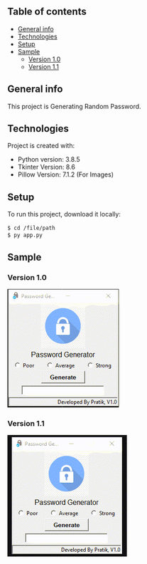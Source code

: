 ## Table of contents
* [General info](#general-info)
* [Technologies](#technologies)
* [Setup](#setup)
* [Sample](#sample)
	- [Version 1.0](#version-10)
	- [Version 1.1](#verion-11)

## General info
This project is Generating Random Password.
	
## Technologies
Project is created with:
* Python version: 3.8.5
* Tkinter Version: 8.6
* Pillow Version: 7.1.2 (For Images)
	
## Setup
To run this project, download it locally:

```
$ cd /file/path
$ py app.py
```

## Sample
### Version 1.0
![](images/Sample.gif)

### Version 1.1
![](images/Sample2.gif)
